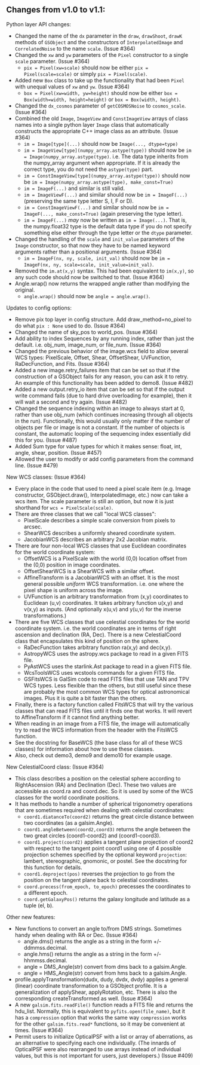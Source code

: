 Changes from v1.0 to v1.1:
--------------------------

Python layer API changes:

* Changed the name of the `dx` parameter in the `draw`, `drawShoot`, `drawK`
  methods of `GSObject` and the constructors of `InterpolatedImage` and
  `CorrelatedNoise` to the name `scale`. (Issue #364)
* Changed the `xw` and `yw` parameters of the `Pixel` constructor to a
  single `scale` parameter. (Issue #364)
  * `pix = Pixel(xw=scale)` should now be either `pix = Pixel(scale=scale)`
    or simply `pix = Pixel(scale)`.
* Added new `Box` class to take up the functionality that had been `Pixel` 
  with unequal values of `xw` and `yw`. (Issue #364)
  * `box = Pixel(xw=width, yw=height)` should now be either
    `box = Box(width=width, height=height)` or `box = Box(width, height)`.
* Changed the `dx_cosmos` parameter of `getCOSMOSNoise` to `cosmos_scale`.
  (Issue #364)
* Combined the old `Image`, `ImageView` and `ConstImageView` arrays of class 
  names into a single python layer `Image` class that automatically constructs
  the appropriate C++ image class as an attribute. (Issue #364)
  * `im = Image[type](...)` should now be `Image(..., dtype=type)`
  * `im = ImageView[type](numpy_array.astype(type))` should now be 
     `im = Image(numpy_array.astype(type)`.  i.e. The data type inherits
     from the numpy_array argument when appropriate.  If it is already
     the correct type, you do not need the `astype(type)` part.
  * `im = ConstImageView[type](numpy_array.astype(type))` should now be 
    `im = Image(numpy_array.astype(type), make_const=True)`
  * `im = ImageF(...)` and similar is still valid.
  * `im = ImageViewF(...)` and similar should now be `im = ImageF(...)`
    (preserving the same type letter S, I, F or D).
  * `im = ConstImageViewF(...)` and similar should now be 
    `im = ImageF(..., make_const=True)` (again preserving the type letter).
  * `im = ImageF(...)` _may_ now be written as `im = Image(...)`.  That is,
    the numpy.float32 type is the default data type if you do not specify
    something else either through the type letter or the `dtype` parameter.
* Changed the handling of the `scale` and `init_value` parameters of the 
  `Image` constructor, so that now they have to be named keyword arguments
  rather than a positional arguments. (Issue #364)
  * `im = ImageF(nx, ny, scale, init_val)` should now be 
    `im = ImageF(nx, ny, scale=scale, init_value=init_val)`.
* Removed the `im.at(x,y)` syntax.  This had been equivalent to `im(x,y)`, 
  so any such code should now be switched to that. (Issue #364)
* Angle.wrap() now returns the wrapped angle rather than modifying the 
  original.
  * `angle.wrap()` should now be `angle = angle.wrap()`.

Updates to config options:

* Remove pix top layer in config structure.  Add draw_method=no_pixel to 
  do what `pix : None` used to do. (Issue #364)
* Changed the name of sky_pos to world_pos. (Issue #364)
* Add ability to index Sequences by any running index, rather than just the 
  default.  i.e. obj_num, image_num, or file_num. (Issue #364)
* Changed the previous behavior of the image.wcs field to allow several WCS
  types: PixelScale, Offset, Shear, OffsetShear, UVFunction, RaDecFunction,
  and Fits. (Issue #364)
* Added a new image.retry_failures item that can be set so that if the 
  construction of a GSObject fails for any reason, you can ask it to retry.
  An example of this functionality has been added to demo8. (Issue #482)
* Added a new output.retry_io item that can be set so that if the output write 
  command fails (due to hard drive overloading for example), then it will wait 
  a second and try again. (Issue #482)
* Changed the sequence indexing within an image to always start at 0, rather 
  than use obj_num (which continues increasing through all objects in the run).
  Functionally, this would usually only matter if the number of objects per
  file or image is not a constant.  If the number of objects is constant, the 
  automatic looping of the sequencing index essentially did this for you.
  (Issue #487)
* Added Sum type for value types for which it makes sense: float, int, angle,
  shear, position. (Issue #457)
* Allowed the user to modify or add config parameters from the command line. 
  (Issue #479)

New WCS classes: (Issue #364)

* Every place in the code that used to need a pixel scale item (e.g. Image
  constructor, GSObject.draw(), InterpolatedImage, etc.) now can take a 
  wcs item.  The scale parameter is still an option, but now it is just 
  shorthand for `wcs = PixelScale(scale)`.
* There are three classes that we call "local WCS classes":
  * PixelScale describes a simple scale conversion from pixels to arcsec.
  * ShearWCS describes a uniformly sheared coordinate system.
  * JacobianWCS describes an arbitrary 2x2 Jacobian matrix.
* There are four non-local WCS classes that use Euclidean coordinates for 
  the world coordinate system:
  * OffsetWCS is a PixelScale with the world (0,0) location offset from 
    the (0,0) position in image coordinates.
  * OffsetShearWCS is a ShearWCS with a similar offset.
  * AffineTransform is a JacobianWCS with an offset.  It is the most general
    possible _uniform_ WCS transformation.  i.e. one where the pixel shape
    is uniform across the image.
  * UVFunction is an arbitrary transformation from (x,y) coordinates to
    Euclidean (u,v) coordinates.  It takes arbitrary function u(x,y) and
    v(x,y) as inputs.  (And optionally x(u,v) and y(u,v) for the inverse
    transformations.)
* There are five WCS classes that use celestial coordinates for the world
  coordinate system. i.e. the world coordinates are in terms of right
  ascension and declination (RA, Dec).  There is a new CelestialCoord
  class that encapsulates this kind of position on the sphere.
  * RaDecFunction takes arbitrary function ra(x,y) and dec(x,y).
  * AstropyWCS uses the astropy.wcs package to read in a given FITS file.
  * PyAstWCS uses the starlink.Ast package to read in a given FITS file.
  * WcsToolsWCS uses wcstools commands for a given FITS file.
  * GSFitsWCS is GalSim code to read FITS files that use TAN and TPV 
    WCS types.  Less flexible than the others, but still useful since
    these are probably the most common WCS types for optical astronomical
    images.  Plus it is quite a bit faster than the others.
* Finally, there is a factory function called FitsWCS that will try the 
  various classes that can read FITS files until it finds one that works.
  It will revert to AffineTransform if it cannot find anything better.
* When reading in an image from a FITS file, the image will automatically
  try to read the WCS information from the header with the FitsWCS function.
* See the docstring for BaseWCS (the base class for all of these WCS classes)
  for information about how to use these classes.
* Also, check out demo3, demo9 and demo10 for example usage.

New CelestialCoord class: (Issue #364)

* This class describes a position on the celestial sphere according to 
  RightAscension (RA) and Declination (Dec).  These two values are accessible
  as coord.ra and coord.dec.  So it is used by some of the WCS classes for
  the world coordinate positions.
* It has methods to handle a number of spherical trigonometry operations 
  that are sometimes required when dealing with celestial coordinates:
  * `coord1.diatanceTo(coord2)` returns the great circle distance between two
    coordinates (as a galsim.Angle).
  * `coord1.angleBetween(coord2,coord3)` returns the angle between the two 
    great circles (coord1-coord2) and (coord1-coord3).
  * `coord1.project(coord2)` applies a tangent plane projection of coord2 with 
    respect to the tangent point coord1 using one of 4 possible projection 
    schemes specified by the optional keyword `projection`: lambert, 
    stereographic, gnomonic, or postel.  See the docstring for this function 
    for details.
  * `coord1.deproject(pos)` reverses the projection to go from the position
    on the tangent plane back to celestial coordinates.
  * `coord.precess(from_epoch, to_epoch)` precesses the coordinates to a 
    different epoch.
  * `coord.getGalaxyPos()` returns the galaxy longitude and latitude as
    a tuple (el, b).

Other new features:

* New functions to convert an angle to/from DMS strings.  Sometimes handy
  when dealing with RA or Dec. (Issue #364)
  * angle.dms() returns the angle as a string in the form +/-ddmmss.decimal.
  * angle.hms() returns the angle as a string in the form +/-hhmmss.decimal.
  * angle = DMS_Angle(str) convert from dms back to a galsim.Angle.
  * angle = HMS_Angle(str) convert from hms back to a galsim.Angle.
* profile.applyTransformation(dudx, dudy, dvdx, dvdy) applies a general 
  (linear) coordinate transformation to a GSObject profile.  It is a 
  generalization of applyShear, applyRotation, etc.  There is also the 
  corresponding createTransformed as well. (Issue #364)
* A new `galsim.fits.readFile()` function reads a FITS file and returns the
  hdu_list.  Normally, this is equivalent to `pyfits.open(file_name)`, but
  it has a `compression` option that works the same way `compression` works
  for the other `galsim.fits.read*` functions, so it may be convenient
  at times. (Issue #364)
* Permit users to initialize OpticalPSF with a list or array of aberrations,
  as an alternative to specifying each one individually.  (The innards of 
  OpticalPSF were also rearranged to use arrays instead of individual values, 
  but this is not important for users, just developers.) (Issue #409)
